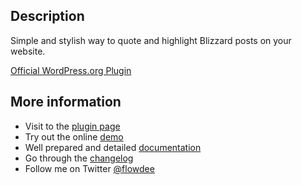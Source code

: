 ## Description
Simple and stylish way to quote and highlight Blizzard posts on your website.

[Official WordPress.org Plugin](http://wordpress.org/plugins/blueposts/)

## More information

* Visit to the [plugin page](http://coder.flowdee.de/blueposts-for-wordpress/)
* Try out the online [demo](http://coder.flowdee.de/blueposts-for-wordpress/demo/)
* Well prepared and detailed [documentation](http://coder.flowdee.de/blueposts-for-wordpress/documentation/)
* Go through the [changelog](http://coder.flowdee.de/blueposts-for-wordpress/changelog/)
* Follow me on Twitter [@flowdee](https://twitter.com/flowdee/)